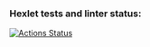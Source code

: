 ### Hexlet tests and linter status:
[![Actions Status](https://github.com/Ker0s1n/python-project-83/actions/workflows/hexlet-check.yml/badge.svg)](https://github.com/Ker0s1n/python-project-83/actions)
